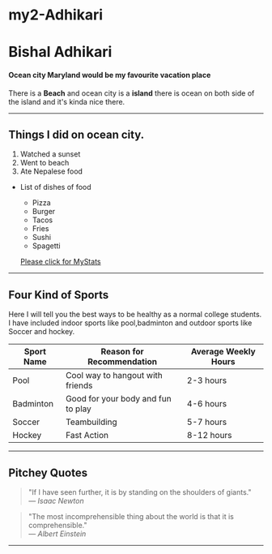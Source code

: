 # my2-Adhikari
# Bishal Adhikari
#### Ocean city Maryland would be my favourite vacation place

There is a **Beach** and ocean city is a **island** there is ocean on both side of the island and it's kinda nice there.

---

## Things I did on ocean city.
1. Watched a sunset
2. Went to beach
3. Ate Nepalese food

 - List of dishes of food
    - Pizza
    - Burger
    - Tacos
    - Fries
    - Sushi 
    - Spagetti

    [Please click for MyStats](MyStats.md)

---

## Four Kind of Sports

Here I will tell you the best ways to be healthy as a normal college students. I have included indoor sports like pool,badminton and outdoor sports like Soccer and hockey.


| Sport Name         | Reason for Recommendation                           | Average Weekly Hours |
|--------------------|-----------------------------------------------------|----------------------|
| Pool               | Cool way to hangout with friends                    | 2-3 hours            |
| Badminton          | Good for your body and   fun to play                | 4-6 hours            |
| Soccer             | Teambuilding                                        | 5-7 hours            |
| Hockey             | Fast Action                                         | 8-12 hours           |
---
## Pitchey Quotes

> "If I have seen further, it is by standing on the shoulders of giants."  
> — *Isaac Newton*

> "The most incomprehensible thing about the world is that it is comprehensible."  
> — *Albert Einstein*
---







